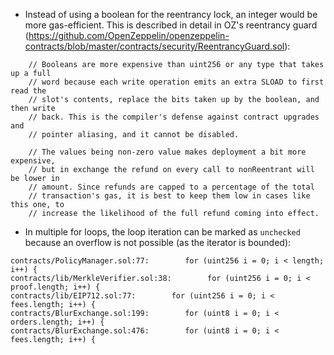 - Instead of using a boolean for the reentrancy lock, an integer would be more gas-efficient. This is described in detail in OZ's reentrancy guard (https://github.com/OpenZeppelin/openzeppelin-contracts/blob/master/contracts/security/ReentrancyGuard.sol):
```
    // Booleans are more expensive than uint256 or any type that takes up a full
    // word because each write operation emits an extra SLOAD to first read the
    // slot's contents, replace the bits taken up by the boolean, and then write
    // back. This is the compiler's defense against contract upgrades and
    // pointer aliasing, and it cannot be disabled.

    // The values being non-zero value makes deployment a bit more expensive,
    // but in exchange the refund on every call to nonReentrant will be lower in
    // amount. Since refunds are capped to a percentage of the total
    // transaction's gas, it is best to keep them low in cases like this one, to
    // increase the likelihood of the full refund coming into effect.
```
- In multiple for loops, the loop iteration can be marked as `unchecked` because an overflow is not possible (as the iterator is bounded):
```
contracts/PolicyManager.sol:77:        for (uint256 i = 0; i < length; i++) {
contracts/lib/MerkleVerifier.sol:38:        for (uint256 i = 0; i < proof.length; i++) {
contracts/lib/EIP712.sol:77:        for (uint256 i = 0; i < fees.length; i++) {
contracts/BlurExchange.sol:199:        for (uint8 i = 0; i < orders.length; i++) {
contracts/BlurExchange.sol:476:        for (uint8 i = 0; i < fees.length; i++) {
```